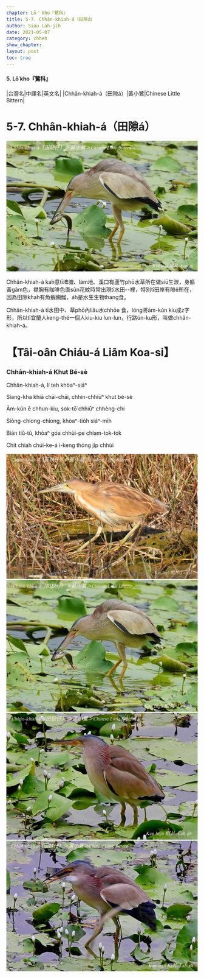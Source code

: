 ```yaml
---
chapter: Lō͘ kho『鷺科』
title: 5-7. Chhân-khiah-á（田隙á）
author: Siau Lah-jih
date: 2021-05-07
category: chheh
show_chapter:
layout: post
toc: true
---
```


#### 5. Lō͘ kho『鷺科』

|台灣名|中譯名|英文名|
|Chhân-khiah-á（田隙á）|黃小鷺|Chinese Little Bittern|


# 5-7. Chhân-khiah-á（田隙á）

![](../too5/05/05-7-1.田隙仔.jpg)


Chhân-khiah-á kah意tī埤塘、làm地、溪口有蘆竹phō水草所在做siū生湠，身軀黃gâm色，襟胸有咖啡色直sûn花紋時常出現tī水田--裡，特別tī田岸有隙ê所在，因為田隙khah有魚蝦鰗鰡，a̍h是水生生物thang食。

Chhân-khiah-á tī水田中、草phō內liâu水chhōe 食，lóng將ām-kún kiu成z字形，所以tī宜蘭人keng-thé一個人kiu-kiu lun-lun，行路ún-ku形，叫做chhân-khiah-á。

# 【Tâi-oân Chiáu-á Liām Koa-si】

### **Chhân-khiah-á Khut Bé-sè**

Chhân-khiah-á, lí teh khòaⁿ-siáⁿ 

Siang-kha khiā chāi-chāi, chhin-chhiūⁿ khut bé-sè

Ām-kún ē chhun-kiu, sok-tō͘ chhiūⁿ chhèng-chí

Siòng-chiong-chiong, khòaⁿ-tio̍h siáⁿ-mi̍h 

Bián tiû-tû, khòaⁿ góa chhùi-pe chiam-tok-tok

Chi̍t chiah chúi-ke-á í-keng thóng ji̍p chhùi


![](../too5/05/05-7-4.田隙仔.jpg)
![](../too5/05/05-7-2.田隙仔.jpg)
![](../too5/05/05-7-3.田隙仔.jpg)
![](../too5/05/05-7-5.田隙仔.jpg)

